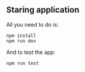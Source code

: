 ## Staring application

All you need to do is:

```
npm install
npm run dev
```

And to test the app:

```
npm run test
```
